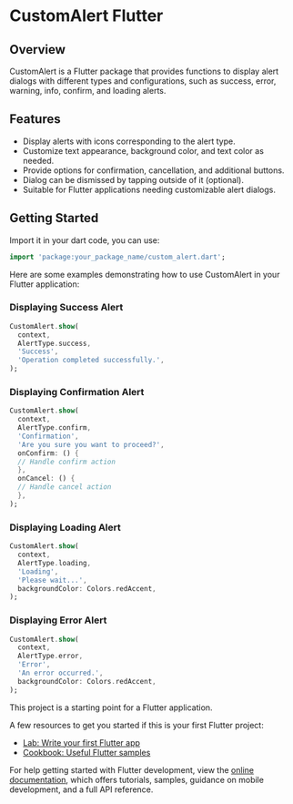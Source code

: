 # CustomAlert Flutter

## Overview
CustomAlert is a Flutter package that provides functions to display alert dialogs with different types and configurations, such as success, error, warning, info, confirm, and loading alerts.

## Features
 - Display alerts with icons corresponding to the alert type.
 - Customize text appearance, background color, and text color as needed.
 - Provide options for confirmation, cancellation, and additional buttons.
 - Dialog can be dismissed by tapping outside of it (optional).
 - Suitable for Flutter applications needing customizable alert dialogs.

## Getting Started

Import it in your dart code, you can use:

```dart
import 'package:your_package_name/custom_alert.dart';
```

Here are some examples demonstrating how to use CustomAlert in your Flutter application:

### Displaying Success Alert

```dart
CustomAlert.show(
  context,
  AlertType.success,
  'Success',
  'Operation completed successfully.',
);
```

### Displaying Confirmation Alert

```dart
CustomAlert.show(
  context,
  AlertType.confirm,
  'Confirmation',
  'Are you sure you want to proceed?',
  onConfirm: () {
  // Handle confirm action
  },
  onCancel: () {
  // Handle cancel action
  },
);
```

### Displaying Loading Alert
```dart
CustomAlert.show(
  context,
  AlertType.loading,
  'Loading',
  'Please wait...',
  backgroundColor: Colors.redAccent,
);
```

### Displaying Error Alert
```dart
CustomAlert.show(
  context,
  AlertType.error,
  'Error',
  'An error occurred.',
  backgroundColor: Colors.redAccent,
);
```

This project is a starting point for a Flutter application.

A few resources to get you started if this is your first Flutter project:

- [Lab: Write your first Flutter app](https://docs.flutter.dev/get-started/codelab)
- [Cookbook: Useful Flutter samples](https://docs.flutter.dev/cookbook)

For help getting started with Flutter development, view the
[online documentation](https://docs.flutter.dev/), which offers tutorials,
samples, guidance on mobile development, and a full API reference.
